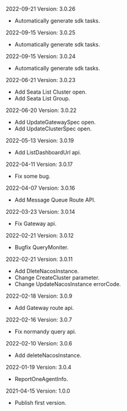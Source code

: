 2022-09-21 Version: 3.0.26
- Automatically generate sdk tasks.

2022-09-15 Version: 3.0.25
- Automatically generate sdk tasks.

2022-09-15 Version: 3.0.24
- Automatically generate sdk tasks.

2022-06-21 Version: 3.0.23
- Add Seata List Cluster open.
- Add Seata List Group.

2022-06-20 Version: 3.0.22
- Add UpdateGatewaySpec open.
- Add UpdateClusterSpec open.

2022-05-13 Version: 3.0.19
- Add ListDashboardUrl api.

2022-04-11 Version: 3.0.17
- Fix some bug.

2022-04-07 Version: 3.0.16
- Add Message Queue Route API.

2022-03-23 Version: 3.0.14
- Fix Gateway api.

2022-02-21 Version: 3.0.12
- Bugfix QueryMoniter.

2022-02-21 Version: 3.0.11
- Add DleteNacosInstance.
- Change CreateCluster parameter.
- Change UpdateNacosInstance errorCode.

2022-02-18 Version: 3.0.9
- Add Gateway route api.

2022-02-16 Version: 3.0.7
- Fix normandy query api.

2022-02-10 Version: 3.0.6
- Add deleteNacosInstance.

2022-01-19 Version: 3.0.4
- ReportOneAgentInfo.


2021-04-15 Version: 1.0.0
- Publish first version.

